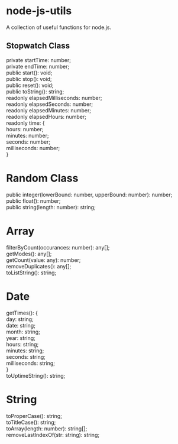 # node-js-utils
A collection of useful functions for node.js.

## Stopwatch Class
private startTime: number;  
private endTime: number;  
public start(): void;  
public stop(): void;  
public reset(): void;  
public toString(): string;  
readonly elapsedMilliseconds: number;  
readonly elapsedSeconds: number;  
readonly elapsedMinutes: number;  
readonly elapsedHours: number;  
readonly time: {  
    hours: number;  
    minutes: number;  
    seconds: number;  
    milliseconds: number;  
}  

# Random Class
public integer(lowerBound: number, upperBound: number): number;  
public float(): number;  
public string(length: number): string;  

# Array
filterByCount(occurances: number): any[];  
getModes(): any[];  
getCount(value: any): number;  
removeDuplicates(): any[];  
toListString(): string;  

# Date 
getTimes(): {  
    day: string;  
    date: string;  
    month: string;  
    year: string;  
    hours: string;  
    minutes: string;  
    seconds: string;  
    milliseconds: string;  
}  
toUptimeString(): string;   

# String
toProperCase(): string;  
toTitleCase(): string;  
toArray(length: number): string[];  
removeLastIndexOf(str: string): string;  